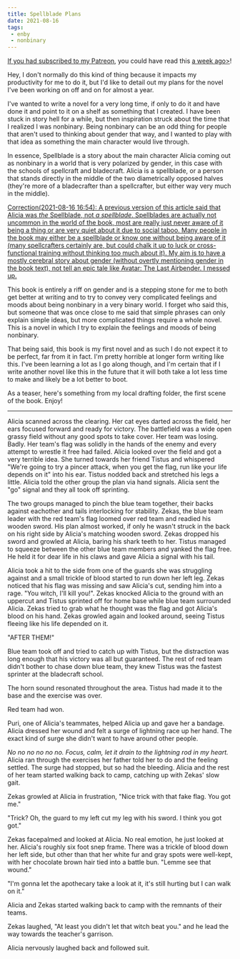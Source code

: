 ```yaml
---
title: Spellblade Plans
date: 2021-08-16
tags:
 - enby
 - nonbinary
---
```


[If you had subscribed to my <a href="https://www.patreon.com/cadey">Patreon</a>, you could have read this <a href="https://www.patreon.com/posts/spellblade-plans-54727617">a week ago></a>!](conversation://Cadey/enby)

Hey, I don't normally do this kind of thing because it impacts my productivity
for me to do it, but I'd like to detail out my plans for the novel I've been
working on off and on for almost a year.

I've wanted to write a novel for a very long time, if only to do it and have
done it and point to it on a shelf as something that I created. I have been
stuck in story hell for a while, but then inspiration struck about the time that
I realized I was nonbinary. Being nonbinary can be an odd thing for people that
aren't used to thinking about gender that way, and I wanted to play with that
idea as something the main character would live through.

In essence, Spellblade is a story about the main character Alicia coming out as
nonbinary in a world that is very polarized by gender, in this case with the
schools of spellcraft and bladecraft. Alicia is a spellblade, or a person
that stands directly in the middle of the two diametrically opposed halves
(they're more of a bladecrafter than a spellcrafter, but either way very much in
the middle).

[Correction(2021-08-16 16:54): A previous version of this article said that
Alicia was _the_ Spellblade, not _a spellblade_. Spellblades are actually not
uncommon in the world of the book, most are really just never aware of it being
a thing or are very quiet about it due to social taboo. Many people in the book
may either be a spellblade or know one without being aware of it (many
spellcrafters certainly are, but could chalk it up to luck or cross-functional
training without thinking too much about it). My aim is to have a mostly
cerebral story about gender (without overtly mentioning gender in the book
text), not tell an epic tale like Avatar: The Last Airbender. I messed
up.](conversation://Cadey/coffee)

This book is entirely a riff on gender and is a stepping stone for me to both
get better at writing and to try to convey very complicated feelings and moods
about being nonbinary in a very binary world. I forget who said this, but
someone that was once close to me said that simple phrases can only explain
simple ideas, but more complicated things require a whole novel. This is a novel
in which I try to explain the feelings and moods of being nonbinary.

That being said, this book is my first novel and as such I do not expect it to
be perfect, far from it in fact. I'm pretty horrible at longer form writing like
this. I've been learning a lot as I go along though, and I'm certain that if I
write another novel like this in the future that it will both take a lot less
time to make and likely be a lot better to boot.

As a teaser, here's something from my local drafting folder, the first scene of
the book. Enjoy!

---

Alicia scanned across the clearing. Her cat eyes darted across the field, her
ears focused forward and ready for victory. The battlefield was a wide open
grassy field without any good spots to take cover. Her team was losing. Badly.
Her team's flag was solidly in the hands of the enemy and every attempt to
wrestle it free had failed. Alicia looked over the field and got a very terrible
idea. She turned towards her friend Tistus and whispered "We're going to try a
pincer attack, when you get the flag, run like your life depends on it" into his
ear. Tistus nodded back and stretched his legs a little. Alicia told the other
group the plan via hand signals. Alicia sent the "go" signal and they all took
off sprinting.

The two groups managed to pinch the blue team together, their backs against
eachother and tails interlocking for stability. Zekas, the blue team leader with
the red team's flag loomed over red team and readied his wooden sword. His plan
almost worked, if only he wasn't struck in the back on his right side by
Alicia's matching wooden sword. Zekas dropped his sword and growled at Alicia,
baring his shark teeth to her. Tistus managed to squeeze between the other blue
team members and yanked the flag free. He held it for dear life in his claws and
gave Alicia a signal with his tail.

Alicia took a hit to the side from one of the guards she was struggling against
and a small trickle of blood started to run down her left leg. Zekas noticed
that his flag was missing and saw Alicia's cut, sending him into a rage. "You
witch, I'll kill you!". Zekas knocked Alicia to the ground with an uppercut and
Tistus sprinted off for home base while blue team surrounded Alicia. Zekas tried
to grab what he thought was the flag and got Alicia's blood on his hand. Zekas
growled again and looked around, seeing Tistus fleeing like his life depended on
it.

"AFTER THEM!"

Blue team took off and tried to catch up with Tistus, but the distraction was
long enough that his victory was all but guaranteed. The rest of red team didn't
bother to chase down blue team, they knew Tistus was the fastest sprinter at the
bladecraft school.

The horn sound resonated throughout the area. Tistus had made it to the base and
the exercise was over.

Red team had won.

Puri, one of Alicia's teammates, helped Alicia up and gave her a bandage.
Alicia dressed her wound and felt a surge of lightning race up her hand. The
exact kind of surge she didn't want to have around other people.

_No no no no no no. Focus, calm, let it drain to the lightning rod in my heart._
Alicia ran through the exercises her father told her to do and the feeling
settled. The surge had stopped, but so had the bleeding. Alicia and the rest of
her team started walking back to camp, catching up with Zekas' slow gait.

Zekas growled at Alicia in frustration, "Nice trick with that fake flag. You got
me."

"Trick? Oh, the guard to my left cut my leg with his sword. I think you got
got."

Zekas facepalmed and looked at Alicia. No real emotion, he just looked at her.
Alicia's roughly six foot snep frame. There was a trickle of blood down her left
side, but other than that her white fur and gray spots were well-kept, with her
chocolate brown hair tied into a battle bun. "Lemme see that wound."

"I'm gonna let the apothecary take a look at it, it's still hurting but I can
walk on it."

Alicia and Zekas started walking back to camp with the remnants of their teams.

Zekas laughed, "At least you didn't let that witch beat you." and he lead the
way towards the teacher's garrison.

Alicia nervously laughed back and followed suit.
